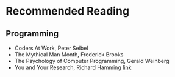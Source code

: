 # Recommended Reading


## Programming

* Coders At Work, Peter Seibel
* The Mythical Man Month, Frederick Brooks
* The Psychology of Computer Programming, Gerald Weinberg
* You and Your Research, Richard Hamming [link](http://www.cs.virginia.edu/~robins/YouAndYourResearch.pdf)



